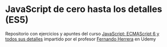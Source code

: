 # JavaScript de cero hasta los detalles (ES5)

Repositorio con ejercicios y apuntes del curso [JavaScript: ECMAScript 6 y todos sus detalles](https://www.udemy.com/course/ecmascript-6-es2015) impartido por el profesor [Fernando Herrera](https://github.com/Klerith) en Udemy